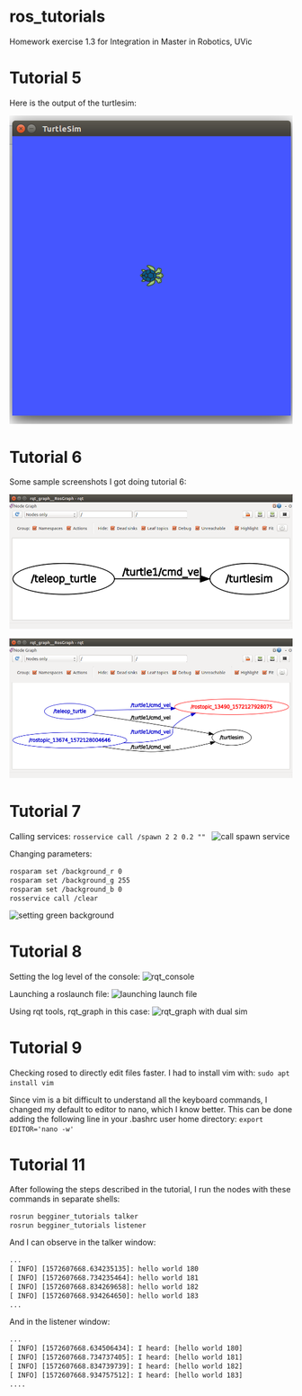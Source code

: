 # ros_tutorials
Homework exercise 1.3 for Integration in Master in Robotics, UVic

# Tutorial 5
Here is the output of the turtlesim:

![Turtle sim](media/turtlesim.png)

# Tutorial 6

Some sample screenshots I got doing tutorial 6:

![rqt_graph initial](media/rqt_graph.png)


![rqt_graph final](media/rqt_graph2.png)

# Tutorial 7
Calling services:
```rosservice call /spawn 2 2 0.2 "" ```
![call spawn service](media/t6_service_spawn.png)

Changing parameters:
```
rosparam set /background_r 0
rosparam set /background_g 255
rosparam set /background_b 0
rosservice call /clear
```
![setting green background](media/t6_param.png)

# Tutorial 8
Setting the log level of the console:
![rqt_console](media/t8_rqt_console.png)

Launching a roslaunch file:
![launching launch file](media/t8_roslaunch.png)

Using rqt tools, rqt_graph in this case:
![rqt_graph with dual sim](media/t8_rqt_graph.png)

# Tutorial 9
Checking rosed to directly edit files faster.
I had to install vim with:
``` sudo apt install vim ```

Since vim is a bit difficult to understand all the keyboard commands, I changed my default to editor to nano, which I know better. This can be done adding the following line in your .bashrc user home directory:
``` export EDITOR='nano -w' ```

# Tutorial 11
After following the steps described in the tutorial, I run the nodes with these commands in separate shells:
```
rosrun begginer_tutorials talker
rosrun begginer_tutorials listener
```
And I can observe in the talker window:
```
...
[ INFO] [1572607668.634235135]: hello world 180
[ INFO] [1572607668.734235464]: hello world 181
[ INFO] [1572607668.834269658]: hello world 182
[ INFO] [1572607668.934264650]: hello world 183
...
```
And in the listener window:
```
...
[ INFO] [1572607668.634506434]: I heard: [hello world 180]
[ INFO] [1572607668.734737405]: I heard: [hello world 181]
[ INFO] [1572607668.834739739]: I heard: [hello world 182]
[ INFO] [1572607668.934757512]: I heard: [hello world 183]
....
```
